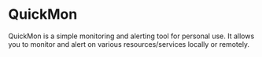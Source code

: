 # QuickMon
QuickMon is a simple monitoring and alerting tool for personal use. It allows you to monitor and alert on various resources/services locally or remotely.
